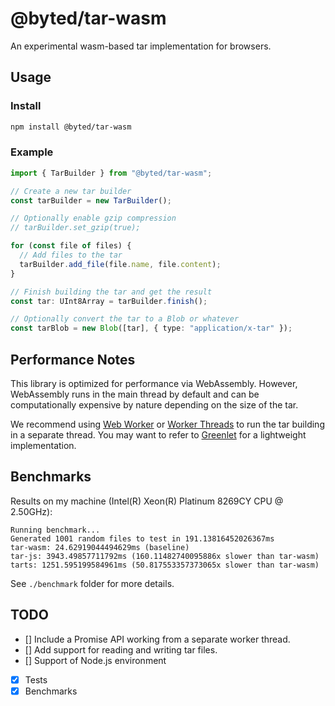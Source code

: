 # @byted/tar-wasm

An experimental wasm-based tar implementation for browsers.

## Usage

### Install

```bash
npm install @byted/tar-wasm
```

### Example

```typescript
import { TarBuilder } from "@byted/tar-wasm";

// Create a new tar builder
const tarBuilder = new TarBuilder();

// Optionally enable gzip compression
// tarBuilder.set_gzip(true);

for (const file of files) {
  // Add files to the tar
  tarBuilder.add_file(file.name, file.content);
}

// Finish building the tar and get the result
const tar: UInt8Array = tarBuilder.finish();

// Optionally convert the tar to a Blob or whatever
const tarBlob = new Blob([tar], { type: "application/x-tar" });
```

## Performance Notes

This library is optimized for performance via WebAssembly.
However, WebAssembly runs in the main thread by default and can be computationally expensive by nature depending on the size of the tar.

We recommend using [Web Worker](https://developer.mozilla.org/en-US/docs/Web/API/Web_Workers_API) or [Worker Threads](https://nodejs.org/api/worker_threads.html) to run the tar building in a separate thread.
You may want to refer to [Greenlet](https://github.com/developit/greenlet) for a lightweight implementation.

## Benchmarks

Results on my machine
(Intel(R) Xeon(R) Platinum 8269CY CPU @ 2.50GHz):

```
Running benchmark...
Generated 1001 random files to test in 191.13816452026367ms
tar-wasm: 24.62919044494629ms (baseline)
tar-js: 3943.49857711792ms (160.11482740095886x slower than tar-wasm)
tarts: 1251.595199584961ms (50.817553357373065x slower than tar-wasm)
```

See `./benchmark` folder for more details.

## TODO

- [] Include a Promise API working from a separate worker thread.
- [] Add support for reading and writing tar files.
- [] Support of Node.js environment
- [x] Tests
- [x] Benchmarks
